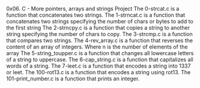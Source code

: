 0x06. C - More pointers, arrays and strings Project
The 0-strcat.c is a function that concatenates two strings.
The 1-strncat.c is a  function that concatenates two strings specifying the number of chars or bytes to add to the first string
The 2-strncpy.c is a function that copies a string to another string specifying the number of chars to copy.
The 3-strcmp.c is a function that compares two strings.
The 4-rev_array.c is a function that reverses the content of an array of integers. Where n is the number of elements of the array
The 5-string_toupper.c is a  function that changes all lowercase letters of a string to uppercase.
The 6-cap_string.c is a  function that capitalizes all words of a string.
The 7-leet.c is a function that encodes a string into 1337 or leet.
The 100-rot13.c  is a function that encodes a string using rot13.
The 101-print_number.c is a  function that prints an integer.
